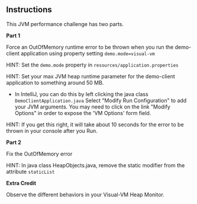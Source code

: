 ## Instructions

This JVM performance challenge has two parts.

**Part 1**

Force an OutOfMemory runtime error to be thrown when you run the demo-client application using property setting ```demo.mode=visual-vm```

HINT: Set the ```demo.mode``` property in ```resources/application.properties```

HINT: Set your max JVM heap runtime parameter for the demo-client application to something around 50 MB. 

* In IntelliJ, you can do this by left clicking the java class ```DemoClientApplication.java``` Select "Modify Run Configuration" to add your JVM arguments. You may need to click on the link "Modify Options" in order to expose the 'VM Options' form field. 

HINT: If you get this right, it will take about 10 seconds for the error to be thrown in your console after you Run.

**Part 2**

Fix the OutOfMemory error

HINT: In java class HeapObjects.java, remove the static modifier from the attribute ```staticList```

**Extra Credit**

Observe the different behaviors in your Visual-VM Heap Monitor.


